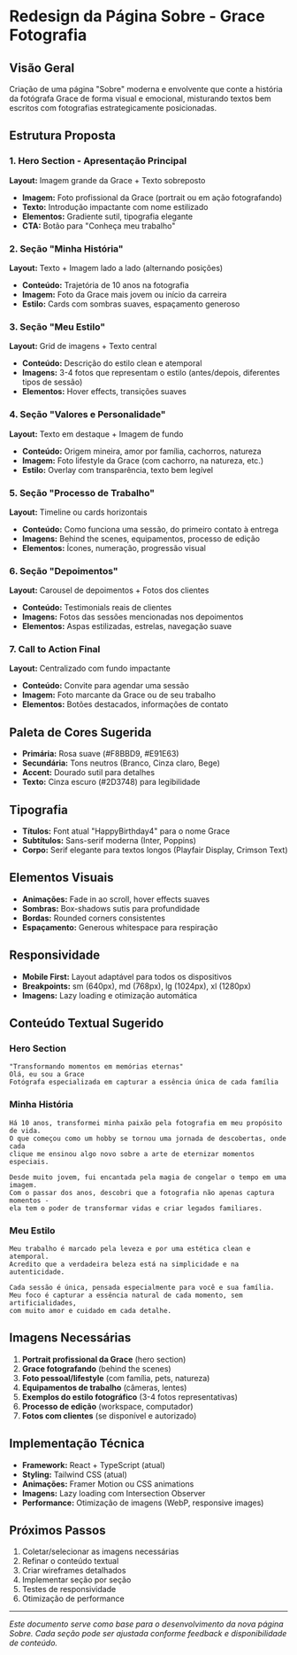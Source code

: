 # Redesign da Página Sobre - Grace Fotografia

## Visão Geral
Criação de uma página "Sobre" moderna e envolvente que conte a história da fotógrafa Grace de forma visual e emocional, misturando textos bem escritos com fotografias estrategicamente posicionadas.

## Estrutura Proposta

### 1. Hero Section - Apresentação Principal
**Layout:** Imagem grande da Grace + Texto sobreposto
- **Imagem:** Foto profissional da Grace (portrait ou em ação fotografando)
- **Texto:** Introdução impactante com nome estilizado
- **Elementos:** Gradiente sutil, tipografia elegante
- **CTA:** Botão para "Conheça meu trabalho"

### 2. Seção "Minha História"
**Layout:** Texto + Imagem lado a lado (alternando posições)
- **Conteúdo:** Trajetória de 10 anos na fotografia
- **Imagem:** Foto da Grace mais jovem ou início da carreira
- **Estilo:** Cards com sombras suaves, espaçamento generoso

### 3. Seção "Meu Estilo"
**Layout:** Grid de imagens + Texto central
- **Conteúdo:** Descrição do estilo clean e atemporal
- **Imagens:** 3-4 fotos que representam o estilo (antes/depois, diferentes tipos de sessão)
- **Elementos:** Hover effects, transições suaves

### 4. Seção "Valores e Personalidade"
**Layout:** Texto em destaque + Imagem de fundo
- **Conteúdo:** Origem mineira, amor por família, cachorros, natureza
- **Imagem:** Foto lifestyle da Grace (com cachorro, na natureza, etc.)
- **Estilo:** Overlay com transparência, texto bem legível

### 5. Seção "Processo de Trabalho"
**Layout:** Timeline ou cards horizontais
- **Conteúdo:** Como funciona uma sessão, do primeiro contato à entrega
- **Imagens:** Behind the scenes, equipamentos, processo de edição
- **Elementos:** Ícones, numeração, progressão visual

### 6. Seção "Depoimentos"
**Layout:** Carousel de depoimentos + Fotos dos clientes
- **Conteúdo:** Testimonials reais de clientes
- **Imagens:** Fotos das sessões mencionadas nos depoimentos
- **Elementos:** Aspas estilizadas, estrelas, navegação suave

### 7. Call to Action Final
**Layout:** Centralizado com fundo impactante
- **Conteúdo:** Convite para agendar uma sessão
- **Imagem:** Foto marcante da Grace ou de seu trabalho
- **Elementos:** Botões destacados, informações de contato

## Paleta de Cores Sugerida
- **Primária:** Rosa suave (#F8BBD9, #E91E63)
- **Secundária:** Tons neutros (Branco, Cinza claro, Bege)
- **Accent:** Dourado sutil para detalhes
- **Texto:** Cinza escuro (#2D3748) para legibilidade

## Tipografia
- **Títulos:** Font atual "HappyBirthday4" para o nome Grace
- **Subtítulos:** Sans-serif moderna (Inter, Poppins)
- **Corpo:** Serif elegante para textos longos (Playfair Display, Crimson Text)

## Elementos Visuais
- **Animações:** Fade in ao scroll, hover effects suaves
- **Sombras:** Box-shadows sutis para profundidade
- **Bordas:** Rounded corners consistentes
- **Espaçamento:** Generous whitespace para respiração

## Responsividade
- **Mobile First:** Layout adaptável para todos os dispositivos
- **Breakpoints:** sm (640px), md (768px), lg (1024px), xl (1280px)
- **Imagens:** Lazy loading e otimização automática

## Conteúdo Textual Sugerido

### Hero Section
```
"Transformando momentos em memórias eternas"
Olá, eu sou a Grace
Fotógrafa especializada em capturar a essência única de cada família
```

### Minha História
```
Há 10 anos, transformei minha paixão pela fotografia em meu propósito de vida. 
O que começou como um hobby se tornou uma jornada de descobertas, onde cada 
clique me ensinou algo novo sobre a arte de eternizar momentos especiais.

Desde muito jovem, fui encantada pela magia de congelar o tempo em uma imagem. 
Com o passar dos anos, descobri que a fotografia não apenas captura momentos - 
ela tem o poder de transformar vidas e criar legados familiares.
```

### Meu Estilo
```
Meu trabalho é marcado pela leveza e por uma estética clean e atemporal. 
Acredito que a verdadeira beleza está na simplicidade e na autenticidade.

Cada sessão é única, pensada especialmente para você e sua família. 
Meu foco é capturar a essência natural de cada momento, sem artificialidades, 
com muito amor e cuidado em cada detalhe.
```

## Imagens Necessárias
1. **Portrait profissional da Grace** (hero section)
2. **Grace fotografando** (behind the scenes)
3. **Foto pessoal/lifestyle** (com família, pets, natureza)
4. **Equipamentos de trabalho** (câmeras, lentes)
5. **Exemplos do estilo fotográfico** (3-4 fotos representativas)
6. **Processo de edição** (workspace, computador)
7. **Fotos com clientes** (se disponível e autorizado)

## Implementação Técnica
- **Framework:** React + TypeScript (atual)
- **Styling:** Tailwind CSS (atual)
- **Animações:** Framer Motion ou CSS animations
- **Imagens:** Lazy loading com Intersection Observer
- **Performance:** Otimização de imagens (WebP, responsive images)

## Próximos Passos
1. Coletar/selecionar as imagens necessárias
2. Refinar o conteúdo textual
3. Criar wireframes detalhados
4. Implementar seção por seção
5. Testes de responsividade
6. Otimização de performance

---

*Este documento serve como base para o desenvolvimento da nova página Sobre. Cada seção pode ser ajustada conforme feedback e disponibilidade de conteúdo.*